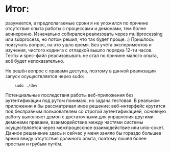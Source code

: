 # Итог:
разумеется, в предполагаемые сроки я не уложился по причине отсутствия опыта работы с процессами и демонами, тем более асинхронно.
Изначально собирался реализовать через multiprocessing или subprocess, но потом решил, что так будет проще. :)
Пришлось поизучать вопрос, на это ушло время. Без учёта экспериментов и изучения, чистого кодинга с отладкой вышло порядка 12-ти часов.
Тесты и spec-файл реализовывать не стал по причине малого опыта, всё будет непоказательно.

Не решён вопрос с правами доступа, поэтому в данной реализации запуск осуществляется через sudo:

`    sudo ./dev`

Потенциальные последствия работы веб-приложения без аутентификации под рутом понимаю, но задача тестовая.
В реальном приложении я бы рассматривал иное решение: 
веб-интерфейс крутится под бесправным пользователем со строгой аутентификацией, 
основную работу выполняет демон с достаточными для управления другими демонами правами, 
взаимодействие между частями системы осуществляется через межпроцессное взаимодействие или unix-сокет.
Данное решенение здесь и сейчас у меня заняло бы гораздо большее время ввиду отсутствия должного опыта,
поэтому пошёл более простым и грубым путём.

